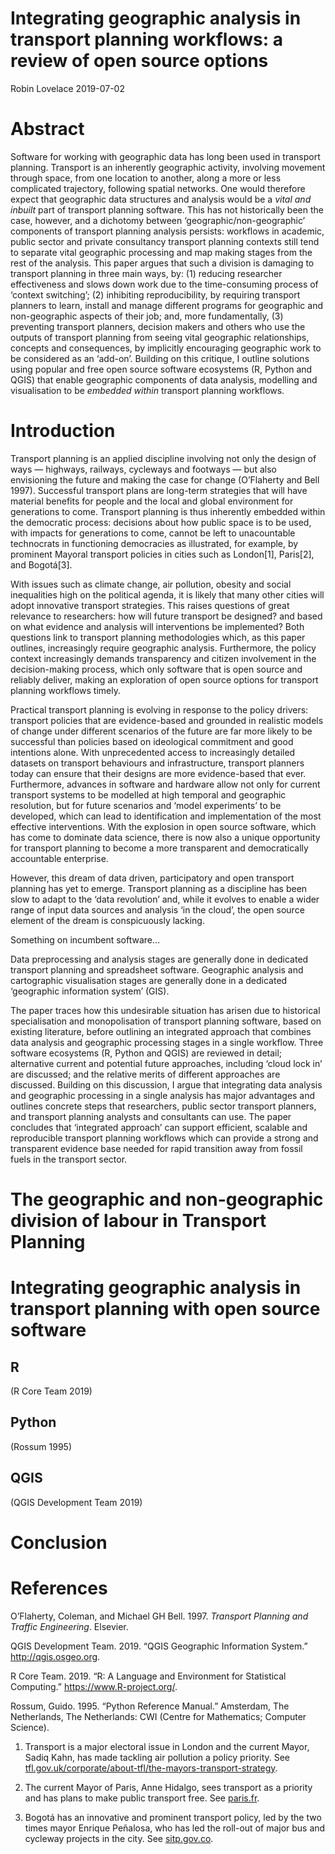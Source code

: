 Integrating geographic analysis in transport planning workflows: a
review of open source options
================
Robin Lovelace
2019-07-02

# Abstract

Software for working with geographic data has long been used in
transport planning. Transport is an inherently geographic activity,
involving movement through space, from one location to another, along a
more or less complicated trajectory, following spatial networks. One
would therefore expect that geographic data structures and analysis
would be a *vital and inbuilt* part of transport planning software. This
has not historically been the case, however, and a dichotomy between
‘geographic/non-geographic’ components of transport planning analysis
persists: workflows in academic, public sector and private consultancy
transport planning contexts still tend to separate vital geographic
processing and map making stages from the rest of the analysis. This
paper argues that such a division is damaging to transport planning in
three main ways, by: (1) reducing researcher effectiveness and slows
down work due to the time-consuming process of ‘context switching’; (2)
inhibiting reproducibility, by requiring transport planners to learn,
install and manage different programs for geographic and non-geographic
aspects of their job; and, more fundamentally, (3) preventing transport
planners, decision makers and others who use the outputs of transport
planning from seeing vital geographic relationships, concepts and
consequences, by implicitly encouraging geographic work to be considered
as an ‘add-on’. Building on this critique, I outline solutions using
popular and free open source software ecosystems (R, Python and QGIS)
that enable geographic components of data analysis, modelling and
visualisation to be *embedded within* transport planning workflows.

# Introduction

Transport planning is an applied discipline involving not only the
design of ways — highways, railways, cycleways and footways — but also
envisioning the future and making the case for change (O’Flaherty and
Bell 1997). Successful transport plans are long-term strategies that
will have material benefits for people and the local and global
environment for generations to come. Transport planning is thus
inherently embedded within the democratic process: decisions about how
public space is to be used, with impacts for generations to come, cannot
be left to unacountable technocrats in functioning democracies as
illustrated, for example, by prominent Mayoral transport policies in
cities such as London\[1\], Paris\[2\], and Bogotá\[3\].

With issues such as climate change, air pollution, obesity and social
inequalities high on the political agenda, it is likely that many other
cities will adopt innovative transport strategies. This raises questions
of great relevance to researchers: how will future transport be
designed? and based on what evidence and analysis will interventions be
implemented? Both questions link to transport planning methodologies
which, as this paper outlines, increasingly require geographic analysis.
Furthermore, the policy context increasingly demands transparency and
citizen involvement in the decision-making process, which only software
that is open source and reliably deliver, making an exploration of open
source options for transport planning workflows timely.

Practical transport planning is evolving in response to the policy
drivers: transport policies that are evidence-based and grounded in
realistic models of change under different scenarios of the future are
far more likely to be successful than policies based on ideological
commitment and good intentions alone. With unprecedented access to
increasingly detailed datasets on transport behaviours and
infrastructure, transport planners today can ensure that their designs
are more evidence-based that ever. Furthermore, advances in software and
hardware allow not only for current transport systems to be modelled at
high temporal and geographic resolution, but for future scenarios and
‘model experiments’ to be developed, which can lead to identification
and implementation of the most effective interventions. With the
explosion in open source software, which has come to dominate data
science, there is now also a unique opportunity for transport planning
to become a more transparent and democratically accountable enterprise.

However, this dream of data driven, participatory and open transport
planning has yet to emerge. Transport planning as a discipline has been
slow to adapt to the ‘data revolution’ and, while it evolves to enable a
wider range of input data sources and analysis ‘in the cloud’, the open
source element of the dream is conspicuously lacking.

Something on incumbent software…

Data preprocessing and analysis stages are generally done in dedicated
transport planning and spreadsheet software. Geographic analysis and
cartographic visualisation stages are generally done in a dedicated
‘geographic information system’ (GIS).

<!-- This stuff could go in the introduction. -->

The paper traces how this undesirable situation has arisen due to
historical specialisation and monopolisation of transport planning
software, based on existing literature, before outlining an integrated
approach that combines data analysis and geographic processing stages in
a single workflow. Three software ecosystems (R, Python and QGIS) are
reviewed in detail; alternative current and potential future approaches,
including ‘cloud lock in’ are discussed; and the relative merits of
different approaches are discussed. Building on this discussion, I argue
that integrating data analysis and geographic processing in a single
analysis has major advantages and outlines concrete steps that
researchers, public sector transport planners, and transport planning
analysts and consultants can use. The paper concludes that ‘integrated
approach’ can support efficient, scalable and reproducible transport
planning workflows which can provide a strong and transparent evidence
base needed for rapid transition away from fossil fuels in the transport
sector.

# The geographic and non-geographic division of labour in Transport Planning

# Integrating geographic analysis in transport planning with open source software

## R

(R Core Team 2019)

## Python

(Rossum 1995)

## QGIS

(QGIS Development Team 2019)

# Conclusion

# References

<div id="refs" class="references">

<div id="ref-oflaherty_transport_1997">

O’Flaherty, Coleman, and Michael GH Bell. 1997. *Transport Planning and
Traffic Engineering*. Elsevier.

</div>

<div id="ref-qgis_development_team_qgis_2019">

QGIS Development Team. 2019. “QGIS Geographic Information System.”
<http://qgis.osgeo.org>.

</div>

<div id="ref-r_core_team_r:_2019">

R Core Team. 2019. “R: A Language and Environment for Statistical
Computing.” <https://www.R-project.org/>.

</div>

<div id="ref-rossum_python_1995">

Rossum, Guido. 1995. “Python Reference Manual.” Amsterdam, The
Netherlands, The Netherlands: CWI (Centre for Mathematics; Computer
Science).

</div>

</div>

1.  Transport is a major electoral issue in London and the current
    Mayor, Sadiq Kahn, has made tackling air pollution a policy
    priority. See
    [tfl.gov.uk/corporate/about-tfl/the-mayors-transport-strategy](https://tfl.gov.uk/corporate/about-tfl/the-mayors-transport-strategy).

2.   The current Mayor of Paris, Anne Hidalgo, sees transport as a
    priority and has plans to make public transport free. See
    [paris.fr](https://www.paris.fr/rechercher/transport).

3.   Bogotá has an innovative and prominent transport policy, led by the
    two times mayor Enrique Peñalosa, who has led the roll-out of major
    bus and cycleway projects in the city. See
    [sitp.gov.co](https://www.sitp.gov.co/).
